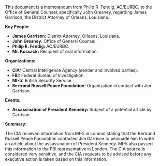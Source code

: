 This document is a memorandum from Philip R. Fendig, AC/EURBC, to the Office of General Counsel, specifically John Greaney, regarding James Garrison, the District Attorney of Orleans, Louisiana.

**Key People:**

*   **James Garrison:** District Attorney, Orleans, Louisiana.
*   **John Greaney:** Office of General Counsel.
*   **Philip R. Fendig:** AC/EURBC.
*   **Mr. Kossack:** Recipient of oral information.

**Organizations:**

*   **CIA:** Central Intelligence Agency (sender and involved parties).
*   **FBI:** Federal Bureau of Investigation.
*   **MI-5:** British Security Service.
*   **Bertrand Russell Peace Foundation:** Organization in contact with Jim Garrison.

**Events:**

*   **Assassination of President Kennedy:** Subject of a potential article by Garrison.

**Summary:**

The CIA received information from MI-5 in London stating that the Bertrand Russell Peace Foundation contacted Jim Garrison to persuade him to write an article about the assassination of President Kennedy. MI-5 also passed this information to the FBI representative in London. The CIA source is considered very sensitive, and the CIA requests to be advised before any executive action is taken based on this information.
